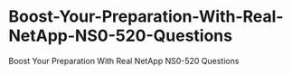 # Boost-Your-Preparation-With-Real-NetApp-NS0-520-Questions
Boost Your Preparation With Real NetApp NS0-520 Questions
